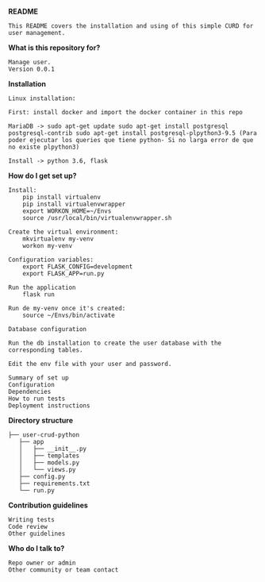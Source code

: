 **README**

    This README covers the installation and using of this simple CURD for user management.

**What is this repository for?**
    
    Manage user.
    Version 0.0.1

**Installation**

    Linux installation:

    First: install docker and import the docker container in this repo

    MariaDB -> sudo apt-get update sudo apt-get install postgresql postgresql-contrib sudo apt-get install postgresql-plpython3-9.5 (Para poder ejecutar los queries que tiene python- Si no larga error de que no existe plpython3)

    Install -> python 3.6, flask

**How do I get set up?**

    Install:
        pip install virtualenv
        pip install virtualenvwrapper
        export WORKON_HOME=~/Envs
        source /usr/local/bin/virtualenvwrapper.sh

    Create the virtual environment:
        mkvirtualenv my-venv
        workon my-venv

    Configuration variables:
        export FLASK_CONFIG=development
        export FLASK_APP=run.py
        
    Run the application
        flask run

    Run de my-venv once it's created:
        source ~/Envs/bin/activate

    Database configuration

    Run the db installation to create the user database with the corresponding tables.

    Edit the env file with your user and password.
    
    Summary of set up
    Configuration
    Dependencies
    How to run tests
    Deployment instructions

**Directory structure**

    ├── user-crud-python
       ├── app
       │   ├── __init__.py
       │   ├── templates
       │   ├── models.py
       │   └── views.py
       ├── config.py
       ├── requirements.txt
       └── run.py

**Contribution guidelines**

    Writing tests
    Code review
    Other guidelines

**Who do I talk to?**

    Repo owner or admin
    Other community or team contact